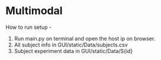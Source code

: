 # Multimodal

How to run setup - 
1) Run main.py on terminal and open the host ip on browser.
2) All subject info in GUI/static/Data/subjects.csv
3) Subject experiment data in GUI/static/Data/S{id}
